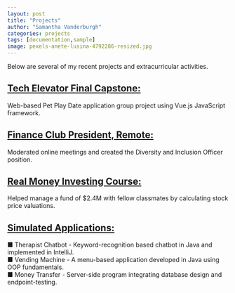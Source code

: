 ```yaml
---
layout: post
title: "Projects"
author: "Samantha Vanderburgh"
categories: projects
tags: [documentation,sample]
image: pexels-anete-lusina-4792286-resized.jpg
---
```


Below are several of my recent projects and extracurricular activities.

## [Tech Elevator Final Capstone:]()

Web-based Pet Play Date application group project using Vue.js JavaScript framework.

## [Finance Club President, Remote:](https://business.wright.edu/finance-and-financial-services/finance-club)

Moderated online meetings and created the Diversity and Inclusion Officer position.

## [Real Money Investing Course:](https://www.bizjournals.com/dayton/news/2022/06/03/wright-state-finance-students-develop-real-life-in.html)

Helped manage a fund of $2.4M with fellow classmates by calculating stock price valuations.

## [Simulated Applications:]()

■ Therapist Chatbot - Keyword-recognition based chatbot in Java and implemented in IntelliJ. <br>
■ Vending Machine - A menu-based application developed in Java using OOP fundamentals. <br>
■ Money Transfer - Server-side program integrating database design and endpoint-testing. <br>
